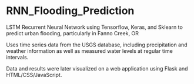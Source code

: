 # RNN_Flooding_Prediction
LSTM Recurrent Neural Network using Tensorflow, Keras, and Sklearn to predict urban flooding, particularly in Fanno Creek, OR

Uses time series data from the USGS database, including precipitation and weather information as well as measured water levels at regular time intervals.

Data and results were later visualized on a web application using Flask and HTML/CSS/JavaScript.

